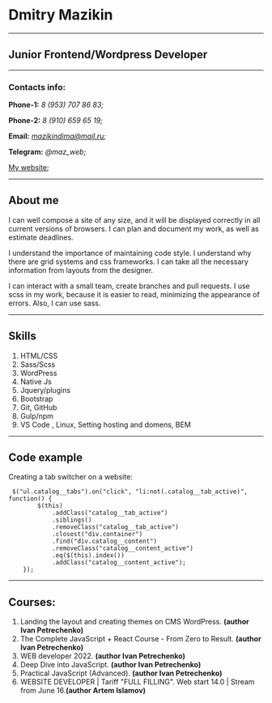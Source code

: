 # Dmitry Mazikin

---

## Junior Frontend/Wordpress Developer

---

### Contacts info:

**Phone-1:** _8 (953) 707 86 83;_

**Phone-2:** _8 (910) 659 65 19;_

**Email:** *mazikindima@mail.ru;*

**Telegram:** _@maz_web;_

[My website](https://fl-dm.ru/ "portfolio");

---

## About me

I can well compose a site of any size, and it will be displayed correctly in all current versions of browsers. I can plan and document my work, as well as estimate deadlines.

I understand the importance of maintaining code style. I understand why there are grid systems and css frameworks. I can take all the necessary information from layouts from the designer.

I can interact with a small team, create branches and pull requests. I use scss in my work, because it is easier to read, minimizing the appearance of errors. Also, I can use sass.

---

## Skills

1. HTML/CSS
2. Sass/Scss
3. WordPress
4. Native Js
5. Jquery/plugins
6. Bootstrap
7. Git, GitHub
8. Gulp/npm
9. VS Code , Linux, Setting hosting and domens, BEM

---

## Code example

Creating a tab switcher on a website:

```
 $("ul.catalog__tabs").on("click", "li:not(.catalog__tab_active)", function() {
        $(this)
            .addClass("catalog__tab_active")
            .siblings()
            .removeClass("catalog__tab_active")
            .closest("div.container")
            .find("div.catalog__content")
            .removeClass("catalog__content_active")
            .eq($(this).index())
            .addClass("catalog__content_active");
    });
```

---

## Courses:

1. Landing the layout and creating themes on CMS WordPress. **(author Ivan Petrechenko)**
2. The Complete JavaScript + React Course - From Zero to Result. **(author Ivan Petrechenko)**
3. WEB developer 2022. **(author Ivan Petrechenko)**
4. Deep Dive into JavaScript. **(author Ivan Petrechenko)**
5. Practical JavaScript (Advanced). **(author Ivan Petrechenko)**
6. WEBSITE DEVELOPER | Tariff "FULL FILLING". Web start 14.0 | Stream from June 16.**(author Artem Islamov)**
